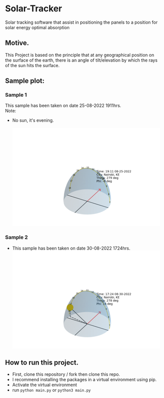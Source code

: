 # Solar-Tracker
Solar tracking software that assist in positioning the panels to a position for solar energy optimal absorption

## Motive.
This Project is based on the principle that at any geographical position on the surface of the earth, there is an angle of tilt/elevation by which the rays of the sun hits the surface. 


## Sample plot:

### Sample 1
This sample has been taken on date 25-08-2022 1911hrs.<br>
Note: 
* No sun, it's evening.<br><br>
![Figure1](plt_images/Figure_1.png)

### Sample 2
* This sample has been taken on date 30-08-2022 1724hrs.
 ![Figure1](plt_images/Figure_2.png)<br>

## How to run this project.
* First, clone this repository / fork then clone this repo.
* I recommend installing the packages in a virtual environment using pip.
* Activate the virtual environment
* run `python main.py` or `python3 main.py`
